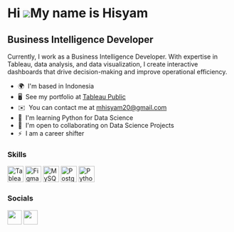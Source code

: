 Hi ![](https://user-images.githubusercontent.com/18350557/176309783-0785949b-9127-417c-8b55-ab5a4333674e.gif)My name is Hisyam
==============================================================================================================================

Business Intelligence Developer
-------------------------------

Currently, I work as a Business Intelligence Developer. With expertise in Tableau, data analysis, and data visualization, I create interactive dashboards that drive decision-making and improve operational efficiency.

* 🌍  I'm based in Indonesia
* 🖥️  See my portfolio at [Tableau Public](http://public.tableau.com/app/profile/mhisyam)
* ✉️  You can contact me at [mhisyam20@gmail.com](mailto:mhisyam20@gmail.com)
* 🧠  I'm learning Python for Data Science
* 🤝  I'm open to collaborating on Data Science Projects
* ⚡  I am a career shifter

### Skills


<p align="left">
<a href="https://public.tableau.com/app/discover/" target="_blank" rel="noreferrer"><img src="https://www.svgrepo.com/show/354428/tableau-icon.svg" width="36" height="36" alt="Tableau" /></a>
<a href="https://www.figma.com/" target="_blank" rel="noreferrer"><img src="https://raw.githubusercontent.com/danielcranney/readme-generator/main/public/icons/skills/figma-colored.svg" width="36" height="36" alt="Figma" /></a>
<a href="https://www.mysql.com/" target="_blank" rel="noreferrer"><img src="https://raw.githubusercontent.com/danielcranney/readme-generator/main/public/icons/skills/mysql-colored.svg" width="36" height="36" alt="MySQL" /></a>
<a href="https://www.postgresql.org/" target="_blank" rel="noreferrer"><img src="https://raw.githubusercontent.com/danielcranney/readme-generator/main/public/icons/skills/postgresql-colored.svg" width="36" height="36" alt="PostgreSQL" /></a>
<a href="https://www.python.org/" target="_blank" rel="noreferrer"><img src="https://raw.githubusercontent.com/danielcranney/readme-generator/main/public/icons/skills/python-colored.svg" width="36" height="36" alt="Python" /></a>
</p>


### Socials

<p align="left"> <a href="https://www.github.com/hisyam-jaelani" target="_blank" rel="noreferrer"><img src="https://raw.githubusercontent.com/danielcranney/readme-generator/main/public/icons/socials/github-dark.svg" width="32" height="32" /></a> <a href="https://www.linkedin.com/in/mhisyam" target="_blank" rel="noreferrer"><img src="https://raw.githubusercontent.com/danielcranney/readme-generator/main/public/icons/socials/linkedin.svg" width="32" height="32" /></a></p>

